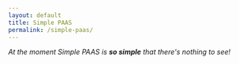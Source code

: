 ```yaml
---
layout: default
title: Simple PAAS
permalink: /simple-paas/
---
```


_At the moment Simple PAAS is **so simple** that there's nothing to see!_